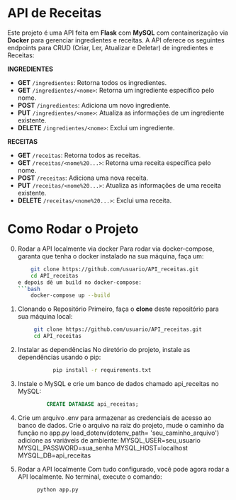 # API de Receitas

Este projeto é uma API feita em **Flask** com **MySQL** com containerização via **Docker** para gerenciar ingredientes e receitas. A API oferece os seguintes endpoints para CRUD (Criar, Ler, Atualizar e Deletar) de ingredientes e Receitas:

**INGREDIENTES**
- **GET** `/ingredientes`: Retorna todos os ingredientes.
- **GET** `/ingredientes/<nome>`: Retorna um ingrediente específico pelo nome.
- **POST** `/ingredientes`: Adiciona um novo ingrediente.
- **PUT** `/ingredientes/<nome>`: Atualiza as informações de um ingrediente existente.
- **DELETE** `/ingredientes/<nome>`: Exclui um ingrediente.

**RECEITAS**
- **GET** `/receitas`: Retorna todos as receitas.
- **GET** `/receitas/<nome%20...>`: Retorna uma receita específica pelo nome.
- **POST** `/receitas`: Adiciona uma nova receita.
- **PUT** `/receitas/<nome%20...>`: Atualiza as informações de uma receita existente.
- **DELETE** `/receitas/<nome%20...>`: Exclui uma receita.


# Como Rodar o Projeto

0. Rodar a API localmente via docker
   Para rodar via docker-compose, garanta que tenha o docker instalado na sua máquina, faça um:
     ```bash
         git clone https://github.com/usuario/API_receitas.git 
         cd API_receitas
   e depois dê um build no docker-compose:
   ```bash
         docker-compose up --build
     
1. Clonando o Repositório
   Primeiro, faça o **clone** deste repositório para sua máquina local:
    ```bash
         git clone https://github.com/usuario/API_receitas.git 
         cd API_receitas

3. Instalar as dependências
   No diretório do projeto, instale as dependências usando o pip:
   ```bash
              pip install -r requirements.txt

4. Instale o MySQL e crie um banco de dados chamado api_receitas no MySQL:
   ```SQL
            CREATE DATABASE api_receitas;

5. Crie um arquivo .env para armazenar as credenciais de acesso ao banco de dados.
   Crie o arquivo na raiz do projeto, mude o caminho da função no app.py load_dotenv(dotenv_path= 'seu_caminho_arquivo') adicione as variáveis de ambiente:
   MYSQL_USER=seu_usuario
   MYSQL_PASSWORD=sua_senha
   MYSQL_HOST=localhost
   MYSQL_DB=api_receitas

6. Rodar a API localmente
  Com tudo configurado, você pode agora rodar a API localmente. No terminal, execute o comando:
   ```bash
         python app.py
   


